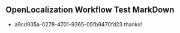 ## OpenLocalization Workflow Test MarkDown
* a9cd935a-0278-4701-9365-05fb9470fd23 thanks!

<!--HONumber=Jul16_HO3-->


